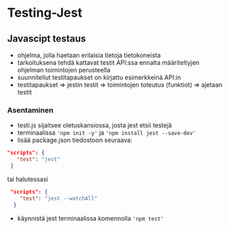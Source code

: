 # Testing-Jest  

## **Javascipt testaus**
- ohjelma, jolla haetaan erilaisia tietoja tietokoneista  
- tarkoituksena tehdä kattavat testit API:ssa ennalta määriteltyjen ohjelman toimintojen perusteella  
- suunnitellut testitapaukset on kirjattu esimerkkeinä API:in
- testitapaukset => jestin testit => toimintojen toteutus (funktiot) => ajetaan testit

### Asentaminen  
- testi.js sijaitsee oletuskansiossa, josta jest etsii testejä
- terminaalissa `'npm init -y'`  ja `'npm install jest --save-dev'`
- lisää package.json tiedostoon seuraava:  
 ```json
"scripts": {
    "test": "jest"
  } 
``` 
tai halutessasi
```json  
 "scripts": {
    "test": "jest --watchAll"
  }
```
- käynnistä jest terminaalissa komennolla `'npm test'`
